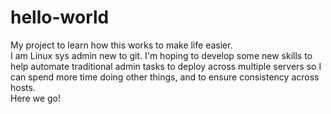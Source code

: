 # hello-world
My project to learn how this works to make life easier.\
I am Linux sys admin new to git. I'm hoping to develop some new skills to help automate traditional admin tasks to deploy across multiple servers so I can spend more time doing other things, and to ensure consistency across hosts.\
Here we go!
